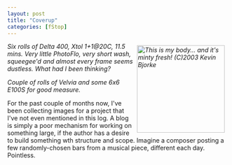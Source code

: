 ```yaml
---
layout: post
title: "Coverup"
categories: [fStop]
---
```

<i><a href="/photo/journal/jun03f-12.html"><img src="http://www.botzilla.com/bpix/jun03f-12.jpg" width=200 height=200 hspace=8 vspace=6 align="right" border=0 title="This is my body... and it's minty fresh! (C)2003 Kevin Bjorke"></a>Six rolls of Delta 400, Xtol 1+1@20C, 11.5 mins. Very little PhotoFlo, very short wash, squeegee'd and almost every frame seems dustless. What had I been thinking?</i>

<i>Couple of rolls of Velvia and some 6x6 E100S for good measure.</i>

For the past couple of months now, I've been collecting images for a project that I've not even mentioned in this log. A blog is simply a poor mechanism for working on something large, if the author has a desire to build something wth structure and scope. Imagine a composer posting a few randomly-chosen bars from a musical piece, different each day. Pointless.


